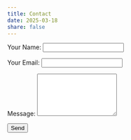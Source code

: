 ```yaml
---
title: Contact
date: 2025-03-18
share: false
---
```

<form class="netlify" name="contact" method="POST" data-netlify="true">
  <div class="form-group">
  <p>
    <label class="form-label">Your Name: <input class="form-input" type="text" name="name" /></label>
  </p>
  <p>
    <label class="form-label">Your Email: <input class="form-input" type="email" name="email" /></label>
  </p>
  <p>
    <label class="form-label">Message: <textarea class="form-input" rows=6 name="message"></textarea></label>
  </p>
  <p>
    <button class="rounded-lg bg-primary-600 font-semibold text-white shadow-sm hover:bg-primary-500 focus-visible:outline focus-visible:outline-2 focus-visible:outline-offset-2 focus-visible:outline-primary-600" type="submit">Send</button>
  </p>
  </div>
</form>
